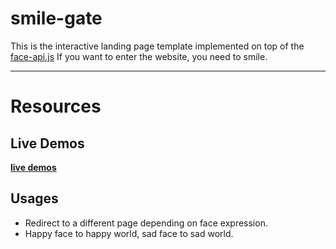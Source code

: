 # smile-gate
This is the interactive landing page template implemented on top of the [face-api.js](https://github.com/justadudewhohacks/face-api.js)
If you want to enter the website, you need to smile.

***

<a name="resources"></a>

# Resources

<a name="live-demos"></a>

## Live Demos

**[live demos](https://wooknick.github.io/smile-gate/)**

## Usages
 - Redirect to a different page depending on face expression.
 - Happy face to happy world, sad face to sad world.
